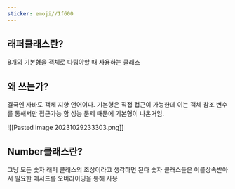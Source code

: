 ```yaml
---
sticker: emoji//1f600
---
```

## 래퍼클래스란?

8개의 기본형을 객체로 다뤄야할 때 사용하는 클래스

## 왜 쓰는가?
결국엔 자바도 객체 지향 언어이다. 기본형은 직접 접근이 가능한데 이는 객체 참조 변수를 통해서만 접근가능 함 성능 문제 때문에 기본형이 나온거임.

![[Pasted image 20231029233303.png]]
## Number클래스란?
그냥 모든 숫자 래퍼 클래스의 조상이라고 생각하면 된다 숫자 클래스들은 이를상속받아서 필요한 메서드를 오버라이딩을 통해 사용 